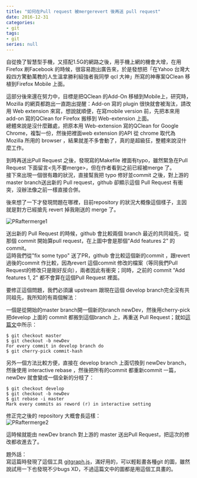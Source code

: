 ```yaml
---
title: "如何在Pull request 被mergerevert 後再送 pull request"
date: 2016-12-31
categories:
- git
tags:
- git
series: null
---
```


自從換了智慧型手機，又搭配1.5G的網路之後，用手機上網的機會大增，在用Firefox 刷Facebook 的時候，很容易跑出廣告來，於是發想把「在Yahoo 台灣大殺四方驚動萬教的人生溫拿勝利組強者我同學 qcl 大神」所寫的神專案QClean 移植到Firefox Mobile 上面。  
<!--more-->

這部分後來還在努力中，目標是把QClean 的Add-On 移植到Mobile上，研究時，Mozilla 的網頁都跑出一直跑出提醒：Add-on 寫的 plugin 很快就會被淘汰，請改用 Web extension 來寫，想說就順便，在寫mobile version 前，先把本來用 add-on 寫的QClean for Firefox 搬移到 Web-extension 上面。  
總體來說是沒什麼難處，把原本用 Web-extension 寫的QClean for Google Chrome，複製一份，然後把裡面web extension 的API 從 chrome 取代為 Mozilla 所用的 browser ，結果就差不多會動了，真的是超級狂，整體來說沒什麼工作。  

到時再送出Pull Request 之後，發現寫的Makefile 裡面有typo，雖然緊急在Pull Request 下面留言<先不要merge>，但在作者看到之前已經被merge 了。  
接下來出現一個很有趣的狀況，直接幫我把 typo 修好並commit 之後，對上游的master branch送出新的 Pull request，github 卻顯示這個 Pull Request 有衝突，沒辦法像之前一樣直接合併。  

後來想了一下才發現問題在哪裡，目前repository 的狀況大概像這個樣子，主因就是對方已經搶先 revert 掉我剛送的 merge 了。  

![PRaftermerge1](/images/git/PRaftermerge1.png)

送出新的 Pull Request 的時候，github 會比較兩個 branch 最近的共同祖先，從那個 commit 開始算pull request，在上圖中會是那個"Add features 2" 的commit。  
這時我們從"fix some typo" 送了PR，github 會比較這個新的commit ，跟revert 過後的commit 作比較，因為revert 這個commit 修改的檔案（等同我們Pull Request的修改只是剛好反向），兩者因此有衝突；同時，之前的 commit "Add features 1, 2" 都不會算在這個Pull Request 裡面。  

要修正這個問題，我們必須讓 upstream 跟現在這個 develop branch完全沒有共同祖先，我所知的有兩個解法：  

一個是從開始的master branch開一個新的branch newDev，然後用cherry-pick 把develop 上面的 commit 都搬到這個branch 上，再重送 Pull Request；就如[這篇文](http://stackoverflow.com/questions/25484945/pull-request-merged-closed-then-reverted-now-cant-pull-the-branch-again)中所示：  

```shell
$ git checkout master  
$ git checkout -b newDev  
For every commit in develop branch do  
$ git cherry-pick commit-hash   
```

另外一個方法比較方便，直接在 develop branch 上面切換到 newDev branch，然後使用 interactive rebase ，然後把所有的commit 都重新commit 一篇，newDev 就會變成一個全新的分枝了：  
```shell
$ git checkout develop  
$ git checkout -b newDev  
$ git rebase -i master  
Mark every commits as reword (r) in interactive setting   
```

修正完之後的 repository 大概會長這樣：  
![PRaftermerge2](/images/git/PRaftermerge2.png)

這時候就能由 newDev branch 對上游的 master 送出Pull Request，把這次的修改都收進去了。  

題外話：  
寫這篇時發現了這個工具 [gitgraph.js](https://github.com/nicoespeon/gitgraph.js)，滿好用的，可以輕鬆畫各種git 的圖，雖然說試用一下也發現不少bugs XD，不過這篇文中的圖都是用這個工具畫的。  